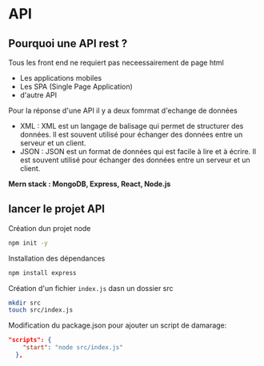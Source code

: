 # API

## Pourquoi une API rest ?

Tous les front end ne requiert pas neceessairement de page html

- Les applications mobiles
- Les SPA (Single Page Application)
- d'autre API

Pour la réponse d'une API il y a deux fomrmat d'echange de données

- XML :
  XML est un langage de balisage qui permet de structurer des données. Il est souvent utilisé pour échanger des données entre un serveur et un client.
- JSON : JSON est un format de données qui est facile à lire et à écrire. Il est souvent utilisé pour échanger des données entre un serveur et un client.

**Mern stack : MongoDB, Express, React, Node.js**

## lancer le projet API

Création dun projet node

```bash
npm init -y
```

Installation des dépendances

```bash
npm install express
```

Création d'un fichier `index.js` dasn un dossier src

```bash
mkdir src
touch src/index.js
```

Modification du package.json pour ajouter un script de damarage:

```json
"scripts": {
    "start": "node src/index.js"
  },
```
